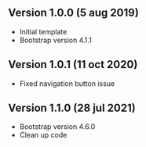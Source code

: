 ## Version 1.0.0 (5 aug 2019)
- Initial template
- Bootstrap version 4.1.1

## Version 1.0.1 (11 oct 2020)
- Fixed navigation button issue

## Version 1.1.0 (28 jul 2021)
- Bootstrap version 4.6.0
- Clean up code
